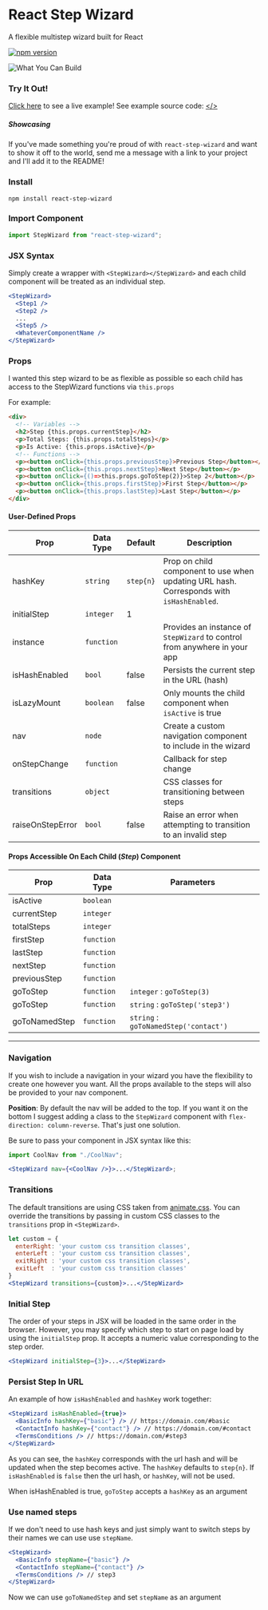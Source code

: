 # React Step Wizard

A flexible multistep wizard built for React

[![npm version](https://badge.fury.io/js/react-step-wizard.svg)](https://badge.fury.io/js/react-step-wizard)

![What You Can Build](https://raw.githubusercontent.com/jcmcneal/react-step-wizard/master/example.gif)

### Try It Out!

<a href='https://jcmcneal.github.io/react-step-wizard/app/'>Click here</a> to see a live example! See example source code: [</>](https://github.com/jcmcneal/react-step-wizard/tree/master/app)

##### Showcasing

If you've made something you're proud of with `react-step-wizard` and want to show it off to the world, send me a message with a link to your project and I'll add it to the README!

### Install

```
npm install react-step-wizard
```

### Import Component

```js
import StepWizard from "react-step-wizard";
```

### JSX Syntax

Simply create a wrapper with `<StepWizard></StepWizard>` and each child component will be treated as an individual step.

```jsx
<StepWizard>
  <Step1 />
  <Step2 />
  ...
  <Step5 />
  <WhateverComponentName />
</StepWizard>
```

### Props

I wanted this step wizard to be as flexible as possible so each child has access to the StepWizard functions via `this.props`

For example:

```html
<div>
  <!-- Variables -->
  <h2>Step {this.props.currentStep}</h2>
  <p>Total Steps: {this.props.totalSteps}</p>
  <p>Is Active: {this.props.isActive}</p>
  <!-- Functions -->
  <p><button onClick={this.props.previousStep}>Previous Step</button></p>
  <p><button onClick={this.props.nextStep}>Next Step</button></p>
  <p><button onClick={()=>this.props.goToStep(2)}>Step 2</button></p>
  <p><button onClick={this.props.firstStep}>First Step</button></p>
  <p><button onClick={this.props.lastStep}>Last Step</button></p>
</div>
```

#### User-Defined Props

| Prop             | Data Type  | Default   | Description                                                                              |
| ---------------- | ---------- | --------- | ---------------------------------------------------------------------------------------- |
| hashKey          | `string`   | `step{n}` | Prop on child component to use when updating URL hash. Corresponds with `isHashEnabled`. |
| initialStep      | `integer`  | 1         |
| instance         | `function` |           | Provides an instance of `StepWizard` to control from anywhere in your app                |
| isHashEnabled    | `bool`     | false     | Persists the current step in the URL (hash)                                              |
| isLazyMount      | `boolean`  | false     | Only mounts the child component when `isActive` is true                                  |
| nav              | `node`     |           | Create a custom navigation component to include in the wizard                            |
| onStepChange     | `function` |           | Callback for step change                                                                 |
| transitions      | `object`   |           | CSS classes for transitioning between steps                                              |
| raiseOnStepError | `bool`     | false     | Raise an error when attempting to transition to an invalid step                          |

#### Props Accessible On Each Child (_Step_) Component

| Prop          | Data Type  | Parameters                            |
| ------------- | ---------- | ------------------------------------- |
| isActive      | `boolean`  |
| currentStep   | `integer`  |
| totalSteps    | `integer`  |
| firstStep     | `function` |
| lastStep      | `function` |
| nextStep      | `function` |
| previousStep  | `function` |
| goToStep      | `function` | `integer` : `goToStep(3)`             |
| goToStep      | `function` | `string` : `goToStep('step3')`        |
| goToNamedStep | `function` | `string` : `goToNamedStep('contact')` |

---

### Navigation

If you wish to include a navigation in your wizard you have the flexibility to create one however you want. All the props available to the steps will also be provided to your nav component.

**Position**: By default the nav will be added to the top. If you want it on the bottom I suggest adding a class to the `StepWizard` component with `flex-direction: column-reverse`. That's just one solution.

Be sure to pass your component in JSX syntax like this:

```jsx
import CoolNav from "./CoolNav";

<StepWizard nav={<CoolNav />}>...</StepWizard>;
```

### Transitions

The default transitions are using CSS taken from [animate.css](https://daneden.github.io/animate.css/). You can override the transitions by passing in custom CSS classes to the `transitions` prop in `<StepWizard>`.

```jsx
let custom = {
  enterRight: 'your custom css transition classes',
  enterLeft : 'your custom css transition classes',
  exitRight : 'your custom css transition classes',
  exitLeft  : 'your custom css transition classes'
}
<StepWizard transitions={custom}>...</StepWizard>
```

### Initial Step

The order of your steps in JSX will be loaded in the same order in the browser. However, you may specify which step to start on page load by using the `initialStep` prop. It accepts a numeric value corresponding to the step order.

```jsx
<StepWizard initialStep={3}>...</StepWizard>
```

### Persist Step In URL

An example of how `isHashEnabled` and `hashKey` work together:

```jsx
<StepWizard isHashEnabled={true}>
  <BasicInfo hashKey={"basic"} /> // https://domain.com/#basic
  <ContactInfo hashKey={"contact"} /> // https://domain.com/#contact
  <TermsConditions /> // https://domain.com/#step3
</StepWizard>
```

As you can see, the `hashKey` corresponds with the url hash and will be updated when the step becomes active. The `hashKey` defaults to `step{n}`. If `isHashEnabled` is `false` then the url hash, or `hashKey`, will not be used.

When isHashEnabled is true, `goToStep` accepts a `hashKey` as an argument

### Use named steps

If we don't need to use hash keys and just simply want to switch steps by their names we can use use `stepName`.  

```jsx
<StepWizard>
  <BasicInfo stepName={"basic"} />
  <ContactInfo stepName={"contact"} />
  <TermsConditions /> // step3
</StepWizard>
```

Now we can use `goToNamedStep` and set `stepName` as an argument
